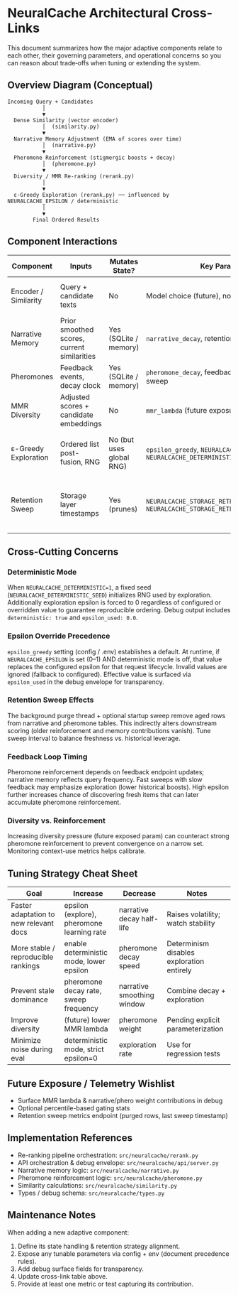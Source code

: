 # NeuralCache Architectural Cross-Links

This document summarizes how the major adaptive components relate to each other, their governing parameters, and operational concerns so you can reason about trade‑offs when tuning or extending the system.

## Overview Diagram (Conceptual)
```
Incoming Query + Candidates
           │
           ▼
  Dense Similarity (vector encoder)
           │  (similarity.py)
           ▼
  Narrative Memory Adjustment (EMA of scores over time)
           │  (narrative.py)
           ▼
  Pheromone Reinforcement (stigmergic boosts + decay)
           │  (pheromone.py)
           ▼
  Diversity / MMR Re‑ranking (rerank.py)
           │
           ▼
  ε-Greedy Exploration (rerank.py) ── influenced by NEURALCACHE_EPSILON / deterministic
           │
           ▼
        Final Ordered Results
```

## Component Interactions

| Component | Inputs | Mutates State? | Key Params / Env | Downstream Influence | Debug Fields |
|-----------|--------|----------------|------------------|----------------------|--------------|
| Encoder / Similarity | Query + candidate texts | No | Model choice (future), normalization flags | Provides base similarity scores | (future) |
| Narrative Memory | Prior smoothed scores, current similarities | Yes (SQLite / memory) | `narrative_decay`, retention sweep interval | Smooths temporal noise; stabilizes ranks | `narrative_weight` (planned) |
| Pheromones | Feedback events, decay clock | Yes (SQLite / memory) | `pheromone_decay`, feedback weight, retention sweep | Reinforces historically useful docs | `pheromone_boost` (planned) |
| MMR Diversity | Adjusted scores + candidate embeddings | No | `mmr_lambda` (future exposure) | Promotes diversity, combats redundancy | `mmr_lambda_used` (future) |
| ε-Greedy Exploration | Ordered list post-fusion, RNG | No (but uses global RNG) | `epsilon_greedy`, `NEURALCACHE_EPSILON`, `NEURALCACHE_DETERMINISTIC` | Injects stochastic exploration to surface new docs | `epsilon_used`, `deterministic` |
| Retention Sweep | Storage layer timestamps | Yes (prunes) | `NEURALCACHE_STORAGE_RETENTION_SWEEP_INTERVAL_S`, `NEURALCACHE_STORAGE_RETENTION_SWEEP_ON_START` | Prevents unbounded state growth; affects narrative + pheromones | `retention_purged` (future) |

## Cross-Cutting Concerns

### Deterministic Mode
When `NEURALCACHE_DETERMINISTIC=1`, a fixed seed (`NEURALCACHE_DETERMINISTIC_SEED`) initializes RNG used by exploration. Additionally exploration epsilon is forced to 0 regardless of configured or overridden value to guarantee reproducible ordering. Debug output includes `deterministic: true` and `epsilon_used: 0.0`.

### Epsilon Override Precedence
`epsilon_greedy` setting (config / .env) establishes a default. At runtime, if `NEURALCACHE_EPSILON` is set (0–1) AND deterministic mode is off, that value replaces the configured epsilon for that request lifecycle. Invalid values are ignored (fallback to configured). Effective value is surfaced via `epsilon_used` in the debug envelope for transparency.

### Retention Sweep Effects
The background purge thread + optional startup sweep remove aged rows from narrative and pheromone tables. This indirectly alters downstream scoring (older reinforcement and memory contributions vanish). Tune sweep interval to balance freshness vs. historical leverage.

### Feedback Loop Timing
Pheromone reinforcement depends on feedback endpoint updates; narrative memory reflects query frequency. Fast sweeps with slow feedback may emphasize exploration (lower historical boosts). High epsilon further increases chance of discovering fresh items that can later accumulate pheromone reinforcement.

### Diversity vs. Reinforcement
Increasing diversity pressure (future exposed param) can counteract strong pheromone reinforcement to prevent convergence on a narrow set. Monitoring context-use metrics helps calibrate.

## Tuning Strategy Cheat Sheet

| Goal | Increase | Decrease | Notes |
|------|----------|----------|-------|
| Faster adaptation to new relevant docs | epsilon (explore), pheromone learning rate | narrative decay half-life | Raises volatility; watch stability |
| More stable / reproducible rankings | enable deterministic mode, lower epsilon | pheromone decay speed | Determinism disables exploration entirely |
| Prevent stale dominance | pheromone decay rate, sweep frequency | narrative smoothing window | Combine decay + exploration |
| Improve diversity | (future) lower MMR lambda | pheromone weight | Pending explicit parameterization |
| Minimize noise during eval | deterministic mode, strict epsilon=0 | exploration rate | Use for regression tests |

## Future Exposure / Telemetry Wishlist
- Surface MMR lambda & narrative/phero weight contributions in debug
- Optional percentile-based gating stats
- Retention sweep metrics endpoint (purged rows, last sweep timestamp)

## Implementation References
- Re-ranking pipeline orchestration: `src/neuralcache/rerank.py`
- API orchestration & debug envelope: `src/neuralcache/api/server.py`
- Narrative memory logic: `src/neuralcache/narrative.py`
- Pheromone reinforcement logic: `src/neuralcache/pheromone.py`
- Similarity calculations: `src/neuralcache/similarity.py`
- Types / debug schema: `src/neuralcache/types.py`

## Maintenance Notes
When adding a new adaptive component:
1. Define its state handling & retention strategy alignment.
2. Expose any tunable parameters via config + env (document precedence rules).
3. Add debug surface fields for transparency.
4. Update cross-link table above.
5. Provide at least one metric or test capturing its contribution.
